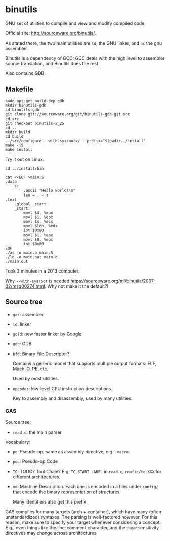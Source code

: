 # binutils

GNU set of utilities to compile and view and modify compiled code.

Official site: <http://sourceware.org/binutils/>.

As stated there, the two main utilities are `ld`, the GNU linker, and `as` the gnu assembler.

Binutils is a dependency of GCC: GCC deals with the high level to assembler source translation, and Binutils does the rest.

Also contains GDB.

## Makefile

    sudo apt-get build-dep gdb
    mkdir binutils-gdb
    cd binutils-gdb
    git clone git://sourceware.org/git/binutils-gdb.git src
    cd src
    git checkout binutils-2_25
    cd ..
    mkdir build
    cd build
    ../src/configure --with-sysroot=/ --prefix="$(pwd)/../install"
    make -j5
    make install

Try it out on Linux:

    cd ../install/bin

    cat <<EOF >main.S
    .data
        s:
            .ascii "Hello world!\n"
            len = . - s
    .text
        .global _start
        _start:
            movl $4, %eax
            movl $1, %ebx
            movl $s, %ecx
            movl $len, %edx
            int $0x80
            movl $1, %eax
            movl $0, %ebx
            int $0x80
    EOF
    ./as -o main.o main.S
    ./ld -o main.out main.o
    ./main.out

Took 3 minutes in a 2013 computer.

Why `--with-sysroot` is needed <https://sourceware.org/ml/binutils/2007-02/msg00274.html>. Why not make it the default?!

## Source tree

-   `gas`: assembler

-   `ld`: linker

-   `gold`: new faster linker by Google

-   `gdb`: GDB

-   `bfd`: Binary File Descriptor?

    Contains a generic model that supports multiple output formats: ELF, Mach-O, PE, etc.

    Used by most utilities.

-   `opcodes`: low-level CPU instruction descriptions.

    Key to assembly and disassembly, used by many utilities.

### GAS

Source tree:

- `read.c`: the main parser

Vocabulary:

-   `po`: Pseudo-op, same as assembly directive, e.g. `.macro`.

-   `poc`: Pseudo-op Code

-   `TC`: TODO? Tool Chain? E.g. `TC_START_LABEL` in `read.c`, `config/tc-XXX` for different architectures.

-   `md`: Machine Description. Each one is encoded in a files under `config/` that encode the binary representation of structures.

    Many identifiers also get this prefix.

GAS compiles for many targets (arch + container), which have many (often unstandardized) syntaxes. The parsing is well-factored however. For this reason, make sure to specify your target whenever considering a concept. E.g., even things like the line-comment character, and the case sensitivity directives may change across architectures, 
